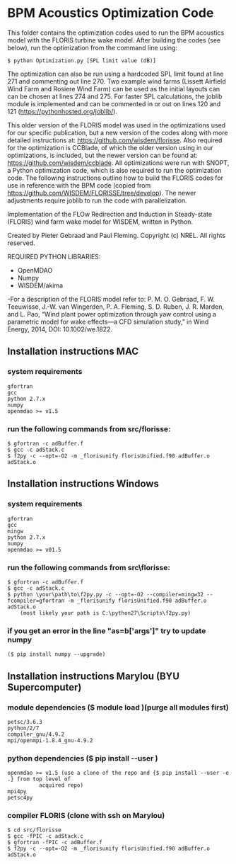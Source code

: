 # BPM Acoustics Optimization Code

This folder contains the optimization codes used to run the BPM acoustics model with the FLORIS turbine wake model. After building the codes (see below), run the optimization from the command line using:

    $ python Optimization.py [SPL limit value (dB)]

The optimization can also be run using a hardcoded SPL limit found at line 271 and commenting out line 270. Two example wind farms (Lissett Airfield Wind Farm and Rosiere Wind Farm) can be used as the initial layouts can can be chosen at lines 274 and 275. For faster SPL calculations, the joblib module is implemented and can be commented in or out on lines 120 and 121 (https://pythonhosted.org/joblib/).

This older version of the FLORIS model was used in the optimizations used for our specific publication, but a new version of the codes along with more detailed instructions at: https://github.com/wisdem/florisse. Also required for the optimization is CCBlade, of which the older version using in our optimizations, is included, but the newer version can be found at: https://github.com/wisdem/ccblade. All optimizations were run with SNOPT, a Python optimization code, which is also required to run the optimization code. The following instructions outline how to build the FLORIS codes for use in reference with the BPM code (copied from https://github.com/WISDEM/FLORISSE/tree/develop). The newer adjustments require joblib to run the code with parallelization.

Implementation of the FLOw Redirection and Induction in Steady-state (FLORIS) wind farm wake model for WISDEM, written in Python.

Created by Pieter Gebraad and Paul Fleming. Copyright (c) NREL. All rights reserved.

REQUIRED PYTHON LIBRARIES:
- OpenMDAO
- Numpy
- WISDEM/akima

-For a description of the FLORIS model refer to: P. M. O. Gebraad, F. W. Teeuwisse, J.-W. van Wingerden, P. A. Fleming, S. D. Ruben, J. R. Marden, and L. Pao, “Wind plant power optimization through yaw control using a parametric model for wake effects—a CFD simulation study,” in Wind Energy, 2014, DOI: 10.1002/we.1822.

## Installation instructions MAC  
### system requirements  
    gfortran  
    gcc  
    python 2.7.x  
    numpy  
    openmdao >= v1.5  
### run the following commands from src/florisse:  
    $ gfortran -c adBuffer.f  
    $ gcc -c adStack.c  
    $ f2py -c --opt=-O2 -m _florisunify florisUnified.f90 adBuffer.o adStack.o  


## Installation instructions Windows  
### system requirements  
    gfortran  
    gcc  
    mingw  
    python 2.7.x  
    numpy  
    openmdao >= v01.5
### run the following commands from src\florisse:  
    $ gfortran -c adBuffer.f  
    $ gcc -c adStack.c  
    $ python \your\path\to\f2py.py -c --opt=-O2 --compiler=mingw32 --fcompiler=gfortran -m _florisunify florisUnified.f90 adBuffer.o adStack.o  
        (most likely your path is C:\python27\Scripts\f2py.py)  
### if you get an error in the line "as=b['args']" try to update numpy
    ($ pip install numpy --upgrade)  


## Installation instructions Marylou (BYU Supercomputer)
### module dependencies ($ module load <module name>)(purge all modules first)  
    petsc/3.6.3  
    python/2/7  
    compiler_gnu/4.9.2  
    mpi/openmpi-1.8.4_gnu-4.9.2  
### python dependencies ($ pip install --user <package name>)  
    openmdao >= v1.5 (use a clone of the repo and {$ pip install --user -e .} from top level of
              acquired repo)  
    mpi4py  
    petsc4py      
### compiler FLORIS (clone with ssh on Marylou)  
    $ cd src/florisse  
    $ gcc -fPIC -c adStack.c  
    $ gfortran -fPIC -c adBuffer.f  
    $ f2py -c --opt=-O2 -m _florisunify florisUnified.f90 adBuffer.o adStack.o   
